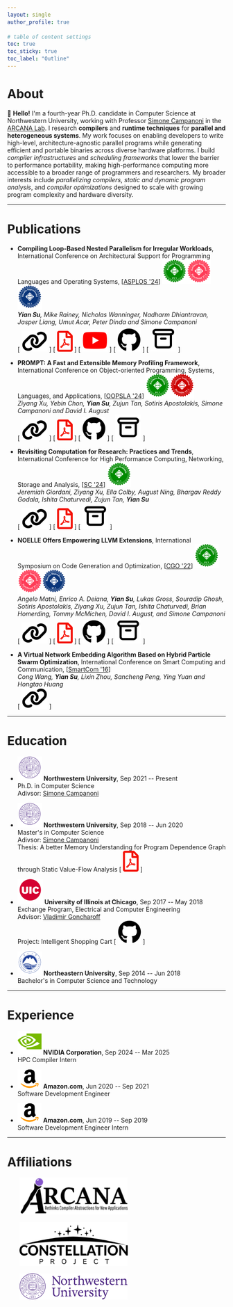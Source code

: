 ```yaml
---
layout: single
author_profile: true

# table of content settings
toc: true
toc_sticky: true
toc_label: "Outline"
---
```


<!-- :wave: Hello and welcome to my page! -->

# About

:wave: **Hello!** I'm a fourth-year Ph.D. candidate in Computer Science at Northwestern University, working with Professor [Simone Campanoni](https://users.cs.northwestern.edu/~simonec/index.html) in the [ARCANA Lab](https://users.cs.northwestern.edu/~simonec/Team.html).
I research **compilers** and **runtime techniques** for **parallel and heterogeneous systems**.
My work focuses on enabling developers to write high-level, architecture-agnostic parallel programs while generating efficient and portable binaries across diverse hardware platforms.
I build _compiler infrastructures_ and _scheduling frameworks_ that lower the barrier to performance portability, making high-performance computing more accessible to a broader range of programmers and researchers.
My broader interests include _parallelizing compilers_, _static and dynamic program analysis_, and _compiler optimizations_ designed to scale with growing program complexity and hardware diversity.

---

# Publications

* **Compiling Loop-Based Nested Parallelism for Irregular Workloads**, International Conference on Architectural Support for Programming Languages and Operating Systems, [[ASPLOS '24](https://www.asplos-conference.org/asplos2024/)] [![link](/assets/icons/artifacts_available.svg)](https://www.acm.org/publications/policies/artifact-review-and-badging-current)[![link](/assets/icons/artifacts_functional.svg)](https://www.acm.org/publications/policies/artifact-review-and-badging-current)[![link](/assets/icons/artifacts_reproduced.svg)](https://www.acm.org/publications/policies/artifact-review-and-badging-current)\
_**Yian Su**, Mike Rainey, Nicholas Wanninger, Nadharm Dhiantravan, Jasper Liang, Umut Acar, Peter Dinda and Simone Campanoni_\
[ [![link](/assets/icons/link.svg)](https://dl.acm.org/doi/10.1145/3620665.3640405) ] [ [![pdf](/assets/icons/pdf.svg)](/files/papers/HBC_ASPLOS_2024.pdf) ] [ [![youtube](/assets/icons/youtube.svg)](https://youtu.be/nJLvu4tZblg) ] [ [![github](/assets/icons/github.svg)](https://github.com/arcana-lab/heartbeatcompiler) ] [ [![archive](/assets/icons/archive.svg)](https://zenodo.org/records/10551774) ]

* **PROMPT: A Fast and Extensible Memory Profiling Framework**, International Conference on Object-oriented Programming, Systems, Languages, and Applications, [[OOPSLA '24](https://2024.splashcon.org/)] [![link](/assets/icons/artifacts_available.svg)](https://www.acm.org/publications/policies/artifact-review-and-badging-current)[![link](/assets/icons/artifacts_reusable.svg)](https://www.acm.org/publications/policies/artifact-review-and-badging-current)\
_Ziyang Xu, Yebin Chon, **Yian Su**, Zujun Tan, Sotiris Apostolakis, Simone Campanoni and David I. August_\
[ [![link](/assets/icons/link.svg)](https://dl.acm.org/doi/10.1145/3649827) ] [ [![pdf](/assets/icons/pdf.svg)](/files/papers/PROMPT_OOPSLA_2024.pdf) ] [ [![github](/assets/icons/github.svg)](http://github.com/vgene/PROMPT) ] [ [![archive](/assets/icons/archive.svg)](https://zenodo.org/records/10783906) ]

* **Revisiting Computation for Research: Practices and Trends**, International Conference for High Performance Computing, Networking, Storage and Analysis, [[SC '24](https://sc24.supercomputing.org/)] [![link](/assets/icons/artifacts_available.svg)](https://www.acm.org/publications/policies/artifact-review-and-badging-current)\
_Jeremiah Giordani, Ziyang Xu, Ella Colby, August Ning, Bhargav Reddy Godala, Ishita Chaturvedi, Zujun Tan, **Yian Su**_\
[ [![link](/assets/icons/link.svg)](https://ieeexplore.ieee.org/abstract/document/10793131) ] [ [![pdf](/assets/icons/pdf.svg)](/files/papers/SURVEY_SC_2024.pdf) ] [ [![archive](/assets/icons/archive.svg)](https://zenodo.org/records/12587934) ]

* **NOELLE Offers Empowering LLVM Extensions**, International Symposium on Code Generation and Optimization, [[CGO '22](https://conf.researchr.org/home/cgo-2022)] [![link](/assets/icons/artifacts_available.svg)](https://www.acm.org/publications/policies/artifact-review-and-badging-current)[![link](/assets/icons/artifacts_functional.svg)](https://www.acm.org/publications/policies/artifact-review-and-badging-current)[![link](/assets/icons/artifacts_reproduced.svg)](https://www.acm.org/publications/policies/artifact-review-and-badging-current)\
_Angelo Matni, Enrico A. Deiana, **Yian Su**, Lukas Gross, Souradip Ghosh, Sotiris Apostolakis, Ziyang Xu, Zujun Tan, Ishita Chaturvedi, Brian Homerding, Tommy McMichen, David I. August, and Simone Campanoni_\
[ [![link](/assets/icons/link.svg)](https://doi.org/10.1109/CGO53902.2022.9741276) ] [ [![pdf](/assets/icons/pdf.svg)](/files/papers/NOELLE_CGO_2022.pdf) ] [ [![github](/assets/icons/github.svg)](https://github.com/arcana-lab/noelle) ] [ [![archive](/assets/icons/archive.svg)](https://zenodo.org/records/5789400) ]

* **A Virtual Network Embedding Algorithm Based on Hybrid Particle Swarm Optimization**, International Conference on Smart Computing and Communication, [[SmartCom '16](https://csis.pace.edu/BigDataSecurity/sc2016/index.html)]\
_Cong Wang, **Yian Su**, Lixin Zhou, Sancheng Peng, Ying Yuan and Hongtao Huang_\
[ [![link](/assets/icons/link.svg)](https://doi.org/10.1007/978-3-319-52015-5_58) ]

---

<!-- # Presentations

* **Effectively Scheduling Nested Fork-join Parallelism with Irregular Workloads**, [Liberty Research Group](https://liberty.princeton.edu/), December 2023

* **Effectively Scheduling Parallel Programs over Parallel Architectures**, Ph.D. Qualifying Exam, December 2023

* **Democratizing Heartbeat Scheduling via Heartbeat Compiler**, [The Constellation Project Workshop](https://constellation-project.net/), July 2023

--- -->

# Education

* [![link](/assets/icons/northwestern.svg)](https://www.northwestern.edu/) **Northwestern University**, Sep 2021 -- Present\
Ph.D. in Computer Science\
Adivsor: [Simone Campanoni](https://users.cs.northwestern.edu/~simonec/index.html)

* [![link](/assets/icons/northwestern.svg)](https://www.northwestern.edu/) **Northwestern University**, Sep 2018 -- Jun 2020\
Master's in Computer Science\
Adivsor: [Simone Campanoni](https://users.cs.northwestern.edu/~simonec/index.html)\
Thesis: A better Memory Understanding for Program Dependence Graph through Static Value-Flow Analysis [ [![pdf](/assets/icons/pdf.svg)](/files/papers/Master_Thesis.pdf) ]

* [![link](/assets/icons/uic.svg)](https://www.uic.edu/) **University of Illinois at Chicago**, Sep 2017 -- May 2018\
Exchange Program, Electrical and Computer Engineering\
Advisor: [Vladimir Goncharoff](https://ece.uic.edu/profiles/vladimir-goncharoff-phd/)\
Project: Intelligent Shopping Cart [ [![github](/assets/icons/github.svg)](https://github.com/yiansu/intelligent-shopping-cart) ]

* [![link](/assets/icons/northeastern.svg)](https://www.neu.edu.cn/) **Northeastern University**, Sep 2014 -- Jun 2018\
Bachelor's in Computer Science and Technology

---

# Experience

* [![link](/assets/icons/nvidia.svg)](https://www.nvidia.com/en-us/) **NVIDIA Corporation**, Sep 2024 -- Mar 2025\
HPC Compiler Intern

* [![link](/assets/icons/amazon.svg)](https://www.amazon.com/) **Amazon.com**, Jun 2020 -- Sep 2021\
Software Development Engineer

* [![link](/assets/icons/amazon.svg)](https://www.amazon.com/) **Amazon.com**, Jun 2019 -- Sep 2019\
Software Development Engineer Intern

---

# Affiliations
<div style="margin-left: 2em; margin-bottom: 1em;">
  <a href="https://users.cs.northwestern.edu/~simonec/Team.html">
    <img src="/assets/images/arcana.png" width="250" />
  </a>
</div>

<div style="margin-left: 2em; margin-bottom: 1em;">
  <a href="https://constellation-project.net/">
    <img src="/assets/images/constellation.png" width="250" />
  </a>
</div>

<div style="margin-left: 2em; margin-bottom: 1em;">
  <a href="https://www.northwestern.edu/">
    <img src="/assets/images/northwestern.svg" width="250" />
  </a>
</div>
